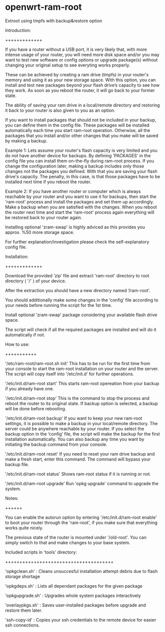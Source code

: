 # openwrt-ram-root
Extroot using tmpfs with  backup&amp;restore option



Introduction:

+++++++++++++

If you have a router without a USB port, it is very likely that, with more intense usage of your router, you will need more disk space and/or you may want to test new software or config options or upgrade package(s) without changing your original setup to see everyting works properly.

These can be achieved by creating a ram drive (tmpfs) in your router's memory and using it as your new storage space. With this option, you can install and test new packages beyond your flash drive’s capacity to see how they work. As soon as you reboot the router, it will go back to your former state.

The ability of saving your ram drive in a local/remote directory and restoring it back to your router is also given to you as an option.

If you want to install packages that should not be included in your backup, you can define them in the config file. These packages will be installed automatically each time you start ram-root operation. Otherwise, all the packages that you install and/or other changes that you make will be saved by making a backup.

Example 1: Lets assume your router's flash capacity is very limited and you do not have another device for backups. By defining 'PACKAGES' in the config file you can install them on-the-fly during ram-root process. If you change the configuration later, making a backup includes only those changes not the packages you defined. With that you are saving your flash drive's capacity. The penalty, in this case, is that those packages have to be installed next time if you reboot the router.

Example 2: If you have another router or computer which is always reachable by your router and you want to use it for backups, then start the 'ram-root' process and install the packages and set them up accordingly. Make a backup when you are satisfied with the changes. When you reboot the router next time and start the 'ram-root' process again everything will be restored back to your router again.

Installing optional 'zram-swap' is highly adviced as this provides you approx. %50 more storage space.

For further explanation/investigation please check the self-explanatory config file.

Installation:

+++++++++++++

Download the provided ‘zip’ file and extract 'ram-root' directory to root directory ( '/' ) of your device.

After the extraction you should have a new directory named ‘/ram-root’.

You should additionally make some changes in the ‘config’ file according to your needs before running the script for the 1st time.

Install optional 'zram-swap' package considering your available flash drive space.

The script will check if all the required packages are installed and will do it automatically if not.

How to use:

+++++++++++

'/etc/ram-root/ram-root.sh init' This has to be run for the first time from your console to start the ram-root installation on your router and the server. The script will copy itself into '/etc/init.d' for further operations.

'/etc/init.d/ram-root start' This starts ram-root opereation from your backup if you already have one.

'/etc/init.d/ram-root stop' This is the command to stop the process and reboot the router to its original state. If backup option is selected, a backup will be done before rebooting.

'/etc/init.d/ram-root backup' If you want to keep your new ram-root settings, it is possible to make a backup in your local/remote directory. The server could be anywhere reachable by your router. If you select the backup option in the ‘config’ file, the script will make the backup for the first installation automatically. You can also backup any time you want by initiating the backup command from your console.

'/etc/init.d/ram-root reset' If you need to reset your ram drive backup and make a fresh start, enter this command. The command will bypass your backup file.

'/etc/init.d/ram-root status' Shows ram-root status if it is running or not.

'/etc/init.d/ram-root upgrade' Run 'opkg upgrade' command to upgrade the system.

Notes:

++++++

You can enable the autorun option by entering '/etc/init.d/ram-root enable' to boot your router through the 'ram-root', if you make sure that everything works quite nicely.

The previous state of the router is mounted under '/old-root'. You can simply switch to that and make changes to your base system.

Included scripts in 'tools' directory:

++++++++++++++++++++++++++++++++++++++

'opkgclean.sh' : Cleans unsuccesful installation attempt debris due to flash storage shortage

'opkgdeps.sh' : Lists all dependant packages for the given package

'opkgupgrade.sh' : Upgrades whole system packages interactively

'overlaypkgs.sh' : Saves user-installed packages before upgrade and restore them later.

'ssh-copy-id' : Copies your ssh credentials to the remote device for easier ssh connections.
